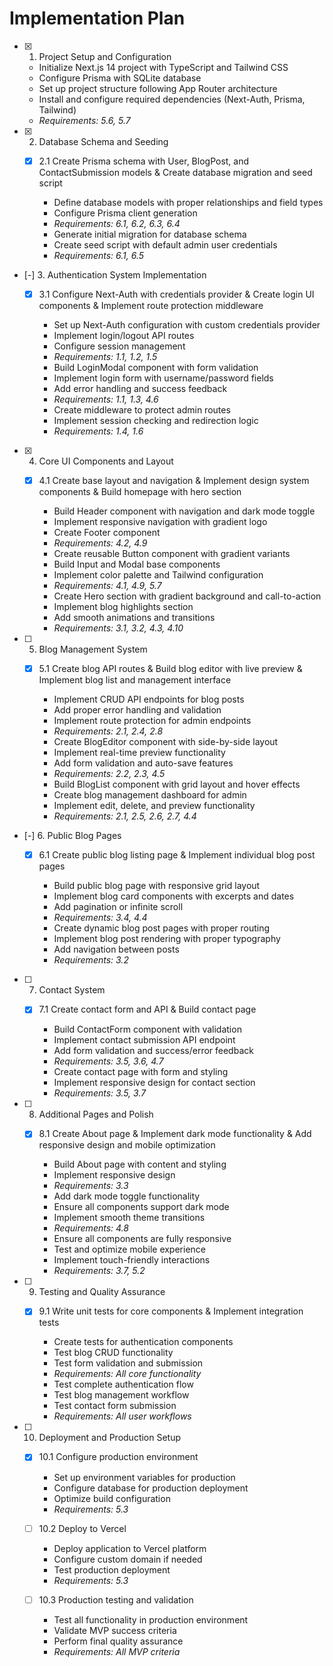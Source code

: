 # Implementation Plan

- [x] 1. Project Setup and Configuration





  - Initialize Next.js 14 project with TypeScript and Tailwind CSS
  - Configure Prisma with SQLite database
  - Set up project structure following App Router architecture
  - Install and configure required dependencies (Next-Auth, Prisma, Tailwind)
  - _Requirements: 5.6, 5.7_

- [x] 2. Database Schema and Seeding




  - [x] 2.1 Create Prisma schema with User, BlogPost, and ContactSubmission models & Create database migration and seed script


    - Define database models with proper relationships and field types
    - Configure Prisma client generation
    - _Requirements: 6.1, 6.2, 6.3, 6.4_
    - Generate initial migration for database schema
    - Create seed script with default admin user credentials
    - _Requirements: 6.1, 6.5_

- [-] 3. Authentication System Implementation


  - [x] 3.1 Configure Next-Auth with credentials provider & Create login UI components & Implement route protection middleware



    - Set up Next-Auth configuration with custom credentials provider
    - Implement login/logout API routes
    - Configure session management
    - _Requirements: 1.1, 1.2, 1.5_
    - Build LoginModal component with form validation
    - Implement login form with username/password fields
    - Add error handling and success feedback
    - _Requirements: 1.1, 1.3, 4.6_
    - Create middleware to protect admin routes
    - Implement session checking and redirection logic
    - _Requirements: 1.4, 1.6_

- [x] 4. Core UI Components and Layout





  - [x] 4.1 Create base layout and navigation & Implement design system components & Build homepage with hero section


    - Build Header component with navigation and dark mode toggle
    - Implement responsive navigation with gradient logo
    - Create Footer component
    - _Requirements: 4.2, 4.9_
    - Create reusable Button component with gradient variants
    - Build Input and Modal base components
    - Implement color palette and Tailwind configuration
    - _Requirements: 4.1, 4.9, 5.7_
    - Create Hero section with gradient background and call-to-action
    - Implement blog highlights section
    - Add smooth animations and transitions
    - _Requirements: 3.1, 3.2, 4.3, 4.10_

- [ ] 5. Blog Management System
  - [x] 5.1 Create blog API routes & Build blog editor with live preview & Implement blog list and management interface





    - Implement CRUD API endpoints for blog posts
    - Add proper error handling and validation
    - Implement route protection for admin endpoints
    - _Requirements: 2.1, 2.4, 2.8_
    - Create BlogEditor component with side-by-side layout
    - Implement real-time preview functionality
    - Add form validation and auto-save features
    - _Requirements: 2.2, 2.3, 4.5_
    - Build BlogList component with grid layout and hover effects
    - Create blog management dashboard for admin
    - Implement edit, delete, and preview functionality
    - _Requirements: 2.1, 2.5, 2.6, 2.7, 4.4_

- [-] 6. Public Blog Pages


  - [x] 6.1 Create public blog listing page & Implement individual blog post pages



    - Build public blog page with responsive grid layout
    - Implement blog card components with excerpts and dates
    - Add pagination or infinite scroll
    - _Requirements: 3.4, 4.4_
    - Create dynamic blog post pages with proper routing
    - Implement blog post rendering with proper typography
    - Add navigation between posts
    - _Requirements: 3.2_

- [ ] 7. Contact System

  - [x] 7.1 Create contact form and API & Build contact page


    - Build ContactForm component with validation
    - Implement contact submission API endpoint
    - Add form validation and success/error feedback
    - _Requirements: 3.5, 3.6, 4.7_ 
    - Create contact page with form and styling
    - Implement responsive design for contact section
    - _Requirements: 3.5, 3.7_

- [ ] 8. Additional Pages and Polish
  - [x] 8.1 Create About page & Implement dark mode functionality & Add responsive design and mobile optimization





    - Build About page with content and styling
    - Implement responsive design
    - _Requirements: 3.3_
    - Add dark mode toggle functionality
    - Ensure all components support dark mode
    - Implement smooth theme transitions
    - _Requirements: 4.8_
    - Ensure all components are fully responsive
    - Test and optimize mobile experience
    - Implement touch-friendly interactions
    - _Requirements: 3.7, 5.2_

- [ ] 9. Testing and Quality Assurance
  - [x] 9.1 Write unit tests for core components & Implement integration tests






    - Create tests for authentication components
    - Test blog CRUD functionality
    - Test form validation and submission
    - _Requirements: All core functionality_
    - Test complete authentication flow
    - Test blog management workflow
    - Test contact form submission
    - _Requirements: All user workflows_
  
- [ ] 10. Deployment and Production Setup






  - [x] 10.1 Configure production environment






    - Set up environment variables for production
    - Configure database for production deployment
    - Optimize build configuration
    - _Requirements: 5.3_
  
  - [ ] 10.2 Deploy to Vercel
    - Deploy application to Vercel platform
    - Configure custom domain if needed
    - Test production deployment
    - _Requirements: 5.3_
  
  - [ ] 10.3 Production testing and validation
    - Test all functionality in production environment
    - Validate MVP success criteria
    - Perform final quality assurance
    - _Requirements: All MVP criteria_